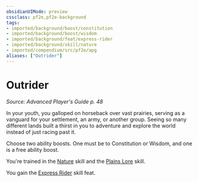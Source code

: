 ```yaml
---
obsidianUIMode: preview
cssclass: pf2e,pf2e-background
tags:
- imported/background/boost/constitution
- imported/background/boost/wisdom
- imported/background/feat/express-rider
- imported/background/skill/nature
- imported/compendium/src/pf2e/apg
aliases: ["Outrider"]
---
```

# Outrider
*Source: Advanced Player's Guide p. 48*  

In your youth, you galloped on horseback over vast prairies, serving as a vanguard for your settlement, an army, or another group. Seeing so many different lands built a thirst in you to adventure and explore the world instead of just racing past it.

Choose two ability boosts. One must be to Constitution or Wisdom, and one is a free ability boost.

You're trained in the [Nature](../../skills.md#Nature) skill and the [Plains Lore](../../skills.md#Lore) skill.

You gain the [Express Rider](../../feats/express-rider-apg.md) skill feat.